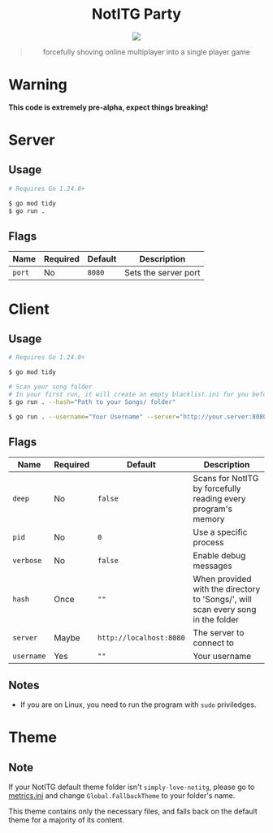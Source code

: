 <div align="center">
  
# NotITG Party

<a href="#">
  <img src="https://img.shields.io/badge/version-pre--alpha-red">  
</a>

> forcefully shoving online multiplayer into a single player game

</div>

# Warning

**This code is extremely pre-alpha, expect things breaking!**

# Server

## Usage

```bash
# Requires Go 1.24.0+ 

$ go mod tidy
$ go run .
```
## Flags

| Name | Required | Default | Description |
| --- | --- | --- | --- |
| `port` | No | `8080` | Sets the server port |

# Client

## Usage

```bash
# Requires Go 1.24.0+ 

$ go mod tidy

# Scan your song folder
# In your first run, it will create an empty blacklist.ini for you before exiting
$ go run . --hash="Path to your Songs/ folder"

$ go run . --username="Your Username" --server="http://your.server:8080"
```

## Flags

| Name | Required | Default | Description |
| --- | --- | --- | --- |
| `deep` | No | `false` | Scans for NotITG by forcefully reading every program's memory |
| `pid` | No | `0` | Use a specific process |
| `verbose` | No | `false` | Enable debug messages |
| `hash` | Once | `""` | When provided with the directory to 'Songs/', will scan every song in the folder |
| `server` | Maybe | `http://localhost:8080` | The server to connect to |
| `username` | Yes | `""` | Your username |

## Notes

- If you are on Linux, you need to run the program with `sudo` priviledges.

# Theme

## Note

If your NotITG default theme folder isn't `simply-love-notitg`, please go to [metrics.ini](./theme/metrics.ini) and change `Global.FallbackTheme` to your folder's name.

This theme contains only the necessary files, and falls back on the default theme for a majority of its content.
